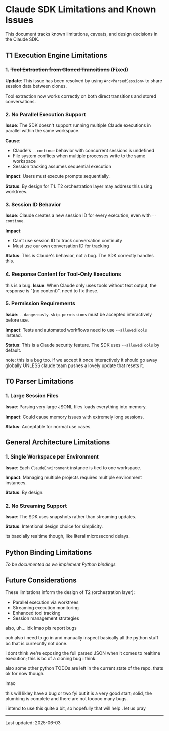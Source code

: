 # Claude SDK Limitations and Known Issues

This document tracks known limitations, caveats, and design decisions in the Claude SDK.

## T1 Execution Engine Limitations

### 1. ~~Tool Extraction from Cloned Transitions~~ (Fixed)

**Update**: This issue has been resolved by using `Arc<ParsedSession>` to share session data between clones.

Tool extraction now works correctly on both direct transitions and stored conversations.

### 2. No Parallel Execution Support

**Issue**: The SDK doesn't support running multiple Claude executions in parallel within the same workspace.

**Cause**: 
- Claude's `--continue` behavior with concurrent sessions is undefined
- File system conflicts when multiple processes write to the same workspace
- Session tracking assumes sequential execution

**Impact**: Users must execute prompts sequentially.

**Status**: By design for T1. T2 orchestration layer may address this using worktrees.

### 3. Session ID Behavior

**Issue**: Claude creates a new session ID for every execution, even with `--continue`.

**Impact**: 
- Can't use session ID to track conversation continuity
- Must use our own conversation ID for tracking

**Status**: This is Claude's behavior, not a bug. The SDK correctly handles this.

### 4. Response Content for Tool-Only Executions

this is a bug. 
**Issue**: When Claude only uses tools without text output, the response is "(no content)".
 need to fix these.

### 5. Permission Requirements

**Issue**: `--dangerously-skip-permissions` must be accepted interactively before use.

**Impact**: Tests and automated workflows need to use `--allowedTools` instead.

**Status**: This is a Claude security feature. The SDK uses `--allowedTools` by default.

note: this is a bug too. if we accept it once interactively it should go away globally UNLESS claude team pushes a lovely update that resets it.


## T0 Parser Limitations

### 1. Large Session Files

**Issue**: Parsing very large JSONL files loads everything into memory.

**Impact**: Could cause memory issues with extremely long sessions.

**Status**: Acceptable for normal use cases. 

## General Architecture Limitations

### 1. Single Workspace per Environment

**Issue**: Each `ClaudeEnvironment` instance is tied to one workspace.

**Impact**: Managing multiple projects requires multiple environment instances.

**Status**: By design.

### 2. No Streaming Support

**Issue**: The SDK uses snapshots rather than streaming updates.

**Status**: Intentional design choice for simplicity.

its bascially realtime though, like literal microsecond delays.


## Python Binding Limitations

*To be documented as we implement Python bindings*

## Future Considerations

These limitations inform the design of T2 (orchestration layer):
- Parallel execution via worktrees
- Streaming execution monitoring
- Enhanced tool tracking
- Session management strategies



also,
uh... idk lmao pls report bugs



ooh also
i need to go in and manually inspect basically all the python stuff bc that is currecntly not done.

i dont think we're exposing the full parsed JSON when it comes to realtime execution; this is bc of a cloning bug i think.

also some other python TODOs are left in the current state of the repo. thats ok for now though.

lmao

this will likley have a bug or two fyi but it is a very good start; solid, the plumbing is complete and there are not tooooo many bugs.

i intend to use this quite a bit, so hopefully that will help . let us pray

---




Last updated: 2025-06-03
